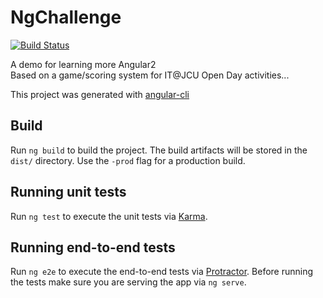 # NgChallenge
[![Build Status](https://travis-ci.org/lindsaymarkward/ng-challenge.svg?branch=master)](https://travis-ci.org/lindsaymarkward/ng-challenge)


A demo for learning more Angular2  
Based on a game/scoring system for IT@JCU Open Day activities... 

This project was generated with [angular-cli](https://github.com/angular/angular-cli)

## Build

Run `ng build` to build the project. The build artifacts will be stored in the `dist/` directory. Use the `-prod` flag for a production build.

## Running unit tests

Run `ng test` to execute the unit tests via [Karma](https://karma-runner.github.io).

## Running end-to-end tests

Run `ng e2e` to execute the end-to-end tests via [Protractor](http://www.protractortest.org/). 
Before running the tests make sure you are serving the app via `ng serve`.

